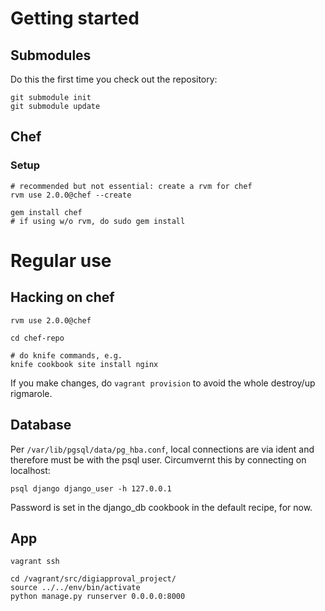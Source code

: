 # Getting started

## Submodules ##

Do this the first time you check out the repository:
```shell
git submodule init
git submodule update
```

## Chef ##

### Setup ###

```shell
# recommended but not essential: create a rvm for chef
rvm use 2.0.0@chef --create 

gem install chef 
# if using w/o rvm, do sudo gem install
```

# Regular use #

## Hacking on chef ##

```shell
rvm use 2.0.0@chef

cd chef-repo

# do knife commands, e.g.
knife cookbook site install nginx
```

If you make changes, do ```vagrant provision``` to avoid the whole destroy/up rigmarole.

## Database ##

Per ```/var/lib/pgsql/data/pg_hba.conf```, local connections are via ident and therefore must be with the psql user. Circumvernt this by connecting on localhost:
```shell
psql django django_user -h 127.0.0.1
```

Password is set in the django_db cookbook in the default recipe, for now.

## App ##

```shell
vagrant ssh

cd /vagrant/src/digiapproval_project/
source ../../env/bin/activate
python manage.py runserver 0.0.0.0:8000
```
